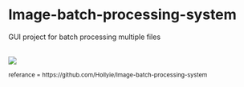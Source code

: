# Image-batch-processing-system
<p>GUI project for batch processing multiple files</p>
<br>
 <img src="[(https://user-images.githubusercontent.com/96903120/171059947-028eac85-c0fc-4929-b72d-f13b6574930f.png)](https://user-images.githubusercontent.com/96903120/171059947-028eac85-c0fc-4929-b72d-f13b6574930f.png)"> 












<p><small> referance = https://github.com/Hollyie/Image-batch-processing-system </small></p>


